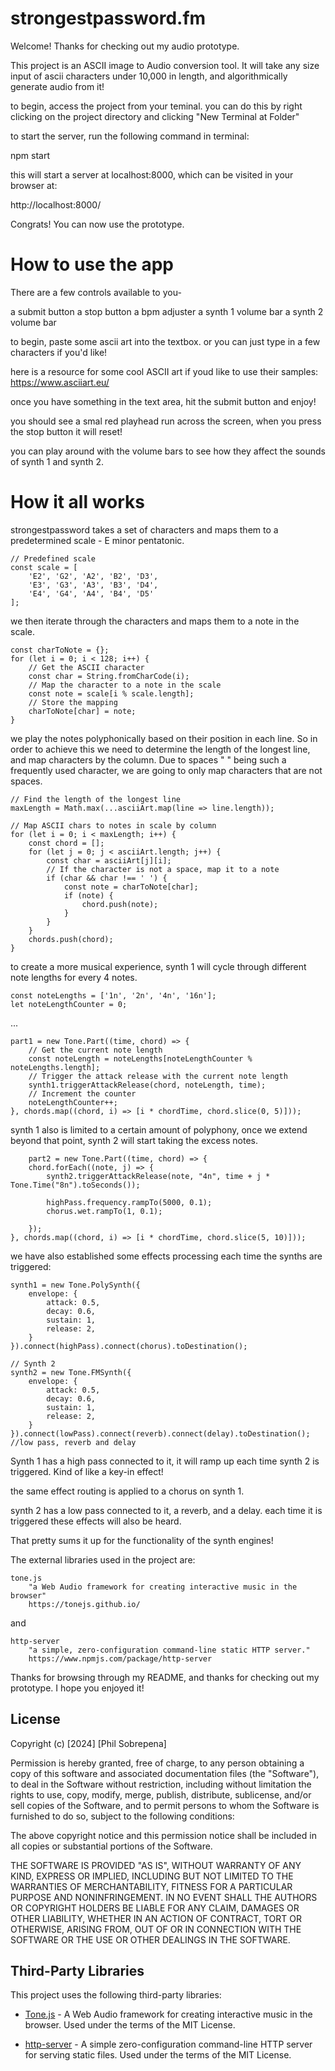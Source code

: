 # strongestpassword.fm

Welcome! Thanks for checking out my audio prototype.

This project is an ASCII image to Audio conversion tool. It will take any size input of ascii characters under 10,000 in length, and algorithmically generate audio from it!


to begin, access the project from your teminal. you can do this by right clicking on the project directory and clicking "New Terminal at Folder"


to start the server, run the following command in terminal:

npm start

this will start a server at localhost:8000, which can be visited in your browser at:

http://localhost:8000/

Congrats! You can now use the prototype.

# How to use the app

There are a few controls available to you-

a submit button
a stop button
a bpm adjuster
a synth 1 volume bar
a synth 2 volume bar

to begin, paste some ascii art into the textbox. or you can just type in a few characters if you'd like!

here is a resource for some cool ASCII art if youd like to use their samples:
https://www.asciiart.eu/

once you have something in the text area, hit the submit button and enjoy!

you should see a smal red playhead run across the screen, when you press the stop button it will reset!

you can play around with the volume bars to see how they affect the sounds of synth 1 and synth 2.

# How it all works

strongestpassword takes a set of characters and maps them to a predetermined scale - E minor pentatonic.

    // Predefined scale
    const scale = [
        'E2', 'G2', 'A2', 'B2', 'D3',
        'E3', 'G3', 'A3', 'B3', 'D4',
        'E4', 'G4', 'A4', 'B4', 'D5'
    ];

we then iterate through the characters and maps them to a note in the scale.

    const charToNote = {};
    for (let i = 0; i < 128; i++) {
        // Get the ASCII character
        const char = String.fromCharCode(i);
        // Map the character to a note in the scale
        const note = scale[i % scale.length];
        // Store the mapping
        charToNote[char] = note;
    }


we play the notes polyphonically based on their position in each line. So in order to achieve this we need to determine the length of the longest line, and map characters by the column.
Due to spaces " " being such a frequently used character, we are going to only map characters that are not spaces.

    // Find the length of the longest line
    maxLength = Math.max(...asciiArt.map(line => line.length));

    // Map ASCII chars to notes in scale by column
    for (let i = 0; i < maxLength; i++) {
        const chord = [];
        for (let j = 0; j < asciiArt.length; j++) {
            const char = asciiArt[j][i];
            // If the character is not a space, map it to a note
            if (char && char !== ' ') {
                const note = charToNote[char];
                if (note) {
                    chord.push(note);
                }
            }
        }
        chords.push(chord);
    }


to create a more musical experience, synth 1 will cycle through different note lengths for every 4 notes.

    const noteLengths = ['1n', '2n', '4n', '16n'];
    let noteLengthCounter = 0;

...

    part1 = new Tone.Part((time, chord) => {
        // Get the current note length
        const noteLength = noteLengths[noteLengthCounter % noteLengths.length];
        // Trigger the attack release with the current note length
        synth1.triggerAttackRelease(chord, noteLength, time);
        // Increment the counter
        noteLengthCounter++;
    }, chords.map((chord, i) => [i * chordTime, chord.slice(0, 5)]));


synth 1 also is limited to a certain amount of polyphony, once we extend beyond that point, synth 2 will start taking the excess notes.

        part2 = new Tone.Part((time, chord) => {
        chord.forEach((note, j) => {
            synth2.triggerAttackRelease(note, "4n", time + j * Tone.Time("8n").toSeconds());

            highPass.frequency.rampTo(5000, 0.1);
            chorus.wet.rampTo(1, 0.1);

        });
    }, chords.map((chord, i) => [i * chordTime, chord.slice(5, 10)]));


we have also established some effects processing each time the synths are triggered:

    synth1 = new Tone.PolySynth({
        envelope: {
            attack: 0.5,
            decay: 0.6,
            sustain: 1,
            release: 2,
        }
    }).connect(highPass).connect(chorus).toDestination();

    // Synth 2
    synth2 = new Tone.FMSynth({
        envelope: {
            attack: 0.5,
            decay: 0.6,
            sustain: 1,
            release: 2,
        }
    }).connect(lowPass).connect(reverb).connect(delay).toDestination(); //low pass, reverb and delay

Synth 1 has a high pass connected to it,  it will ramp up each time synth 2 is triggered. Kind of like a key-in effect!

the same effect routing is applied to a chorus on synth 1.

synth 2 has a low pass connected to it, a reverb, and a delay. each time it is triggered these effects will also be heard.

That pretty sums it up for the functionality of the synth engines!

The external libraries used in the project are:

    tone.js
        "a Web Audio framework for creating interactive music in the browser"
        https://tonejs.github.io/


and

    http-server
        "a simple, zero-configuration command-line static HTTP server."
        https://www.npmjs.com/package/http-server


Thanks for browsing through my README, and thanks for checking out my prototype. I hope you enjoyed it!


## License

Copyright (c) [2024] [Phil Sobrepena]

Permission is hereby granted, free of charge, to any person obtaining a copy
of this software and associated documentation files (the "Software"), to deal
in the Software without restriction, including without limitation the rights
to use, copy, modify, merge, publish, distribute, sublicense, and/or sell
copies of the Software, and to permit persons to whom the Software is
furnished to do so, subject to the following conditions:

The above copyright notice and this permission notice shall be included in all
copies or substantial portions of the Software.

THE SOFTWARE IS PROVIDED "AS IS", WITHOUT WARRANTY OF ANY KIND, EXPRESS OR
IMPLIED, INCLUDING BUT NOT LIMITED TO THE WARRANTIES OF MERCHANTABILITY,
FITNESS FOR A PARTICULAR PURPOSE AND NONINFRINGEMENT. IN NO EVENT SHALL THE
AUTHORS OR COPYRIGHT HOLDERS BE LIABLE FOR ANY CLAIM, DAMAGES OR OTHER
LIABILITY, WHETHER IN AN ACTION OF CONTRACT, TORT OR OTHERWISE, ARISING FROM,
OUT OF OR IN CONNECTION WITH THE SOFTWARE OR THE USE OR OTHER DEALINGS IN THE
SOFTWARE.

## Third-Party Libraries

This project uses the following third-party libraries:

- [Tone.js](https://tonejs.github.io/) - A Web Audio framework for creating interactive music in the browser. Used under the terms of the MIT License.

- [http-server](https://github.com/http-party/http-server) - A simple zero-configuration command-line HTTP server for serving static files. Used under the terms of the MIT License.
